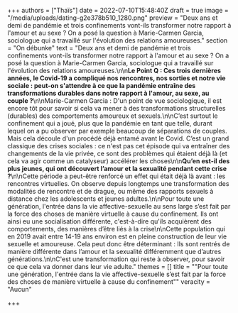 +++
authors = ["Thaïs"]
date = 2022-07-10T15:48:40Z
draft = true
image = "/media/uploads/dating-g2e378b510_1280.png"
preview = "Deux ans et demi de pandémie et trois confinements vont-ils transformer notre rapport à l'amour et au sexe ? On a posé la question à Marie-Carmen Garcia, sociologue qui a travaillé sur l'évolution des relations amoureuses."
section = "On débunke"
text = "Deux ans et demi de pandémie et trois confinements vont-ils transformer notre rapport à l'amour et au sexe ? On a posé la question à Marie-Carmen Garcia, sociologue qui a travaillé sur l'évolution des relations amoureuses.\n\n**Le Point Q : Ces trois dernières années, le Covid-19 a compliqué nos rencontres, nos sorties et notre vie sociale : peut-on s'attendre à ce que la pandémie entraîne des transformations durables dans notre rapport à l'amour, au sexe, au couple ?**\n\nMarie-Carmen Garcia : D'un point de vue sociologique, il est encore tôt pour savoir si cela va mener à des transformations structurelles (durables) des comportements amoureux et sexuels.\n\nC’est surtout le confinement qui a joué, plus que la pandémie en tant que telle, durant lequel on a pu observer par exemple beaucoup de séparations de couples. Mais cela découle d'un procédé déjà entamé avant le Covid.   C’est un grand classique des crises sociales : ce n'est pas cet épisode qui va entraîner des changements de la vie privée, ce sont des problèmes qui étaient déjà là (et cela va agir comme un catalyseur) accélérer les choses\n\n**Qu’en est-il des plus jeunes, qui ont découvert l’amour et la sexualité pendant cette crise ?**\n\nCette période  a peut-être renforcé un effet qui était déjà là avant : les rencontres virtuelles. On observe depuis longtemps une transformation des modalités de rencontre et de drague, ou même des rapports sexuels à distance chez les adolescents et jeunes adultes.\n\nPour toute une génération, l'entrée dans la vie affective-sexuelle au sens large s’est fait par la force des choses de manière virtuelle à cause du confinement.  Ils ont ainsi eu une socialisation différente, c'est-à-dire qu'ils acquièrent des comportements, des manières d’être liés à la crise\n\nCette population qui en 2019 avait entre 14-19 ans environ est en pleine construction de leur vie sexuelle et amoureuse. Cela peut donc être déterminant : Ils sont rentrés de manière différente dans l’amour et la sexualité différemment que d’autres générations.\n\nC'est une transformation qui reste à observer, pour savoir ce que cela va donner dans leur vie adulte."
themes = []
title = "\"Pour toute une génération, l'entrée dans la vie affective-sexuelle s’est fait par la force des choses de manière virtuelle à cause du confinement\""
veracity = "Aucun"

+++
